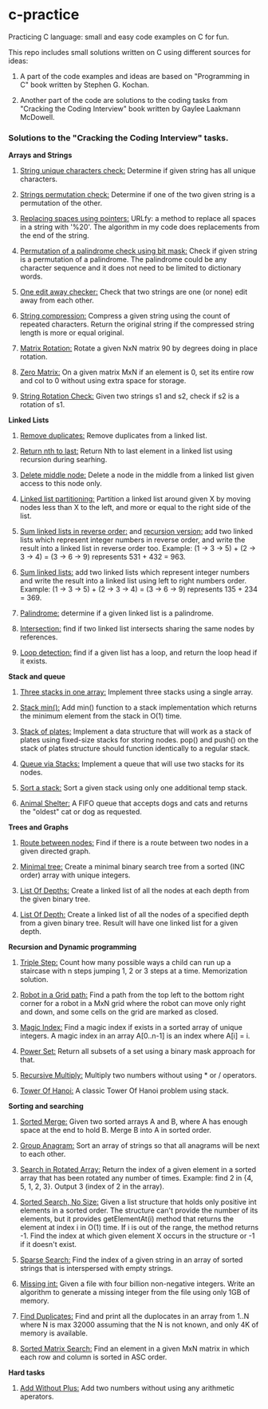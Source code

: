# c-practice
Practicing C language: small and easy code examples on C for fun.

This repo includes small solutions written on C using different sources for ideas:

1. A part of the code examples and ideas are based on "Programming in C" book written by Stephen G. Kochan.

2. Another part of the code are solutions to the coding tasks from "Cracking the Coding Interview" book written by Gaylee Laakmann McDowell.

### Solutions to the "Cracking the Coding Interview" tasks.


**Arrays and Strings**
1. [String unique characters check:](https://github.com/jack-zuban/c-practice/tree/master/array-and-strings/unique-characters/unique-characters/main.c) Determine if given string has all unique characters.

2. [Strings permutation check:](https://github.com/jack-zuban/c-practice/blob/master/array-and-strings/string-permutation-check/string-permutation-check/main.c) Determine if one of the two given string is a permutation of the other.

3. [Replacing spaces using pointers:](https://github.com/jack-zuban/c-practice/tree/master/array-and-strings/URLfy/URLfy/main.c) URLfy: a method to replace all spaces in a string with '%20'. The algorithm in my code does replacements from the end of the string.

4. [Permutation of a palindrome check using bit mask:](https://github.com/jack-zuban/c-practice/blob/master/array-and-strings/palindrome-permutation/palindrome-permutation/main.c) Check if given string is a permutation of a palindrome. The palindrome could be any character sequence and it does not need to be limited to dictionary words.

5. [One edit away checker:](https://github.com/jack-zuban/c-practice/blob/master/array-and-strings/one-away/one-away/main.c) Check that two strings are one (or none) edit away from each other.

6. [String compression:](https://github.com/jack-zuban/c-practice/blob/master/array-and-strings/string-compression/string-compression/main.c) Compress a given string using the count of repeated characters. Return the original string if the compressed string length is more or equal original.

7. [Matrix Rotation:](https://github.com/jack-zuban/c-practice/blob/master/array-and-strings/matrix-rotation/matrix-rotation/main.c) Rotate a given NxN matrix 90 by degrees doing in place rotation.

8. [Zero Matrix:](https://github.com/jack-zuban/c-practice/blob/master/array-and-strings/zero-matrix/zero-matrix/main.c) On a given matrix MxN if an element is 0, set its entire row and col to 0 without using extra space for storage.

9. [String Rotation Check:](https://github.com/jack-zuban/c-practice/blob/master/array-and-strings/string-rotation/string-rotation/main.c) Given two strings s1 and s2, check if s2 is a rotation of s1.


**Linked Lists**
1. [Remove duplicates:](https://github.com/jack-zuban/c-practice/blob/master/linked-lists/remove-duplicates/remove-duplicates/main.c) Remove duplicates from a linked list.

2. [Return nth to last:](https://github.com/jack-zuban/c-practice/blob/master/linked-lists/find-nth-to-last/find-nth-to-last/main.c) Return Nth to last element in a linked list using recursion during searhing.

3. [Delete middle node:](https://github.com/jack-zuban/c-practice/blob/master/linked-lists/delete-middle-node/delete-middle-node/main.c) Delete a node in the middle from a linked list given access to this node only.

4. [Linked list partitioning:](https://github.com/jack-zuban/c-practice/blob/master/linked-lists/list-partition/list-partition/main.c) Partition a linked list around given X by moving nodes less than X to the left, and more or equal to the right side of the list.

5. [Sum linked lists in reverse order:](https://github.com/jack-zuban/c-practice/blob/master/linked-lists/sum-reverse-lists/sum-reverse-lists/main.c) and [recursion version:](https://github.com/jack-zuban/c-practice/blob/master/linked-lists/sum-reverse-lists/sum-reverse-lists/recursion.c) add two linked lists which represent integer numbers in reverse order, and write the result into a linked list in reverse order too. Example: (1 -> 3 -> 5) + (2 -> 3 -> 4) = (3 -> 6 -> 9) represents 531 + 432 = 963.

6. [Sum linked lists:](https://github.com/jack-zuban/c-practice/blob/master/linked-lists/sum-lists/sum-lists/main.c) add two linked lists which represent integer numbers and write the result into a linked list using left to right numbers order. Example: (1 -> 3 -> 5) + (2 -> 3 -> 4) = (3 -> 6 -> 9) represents 135 + 234 = 369.

8. [Palindrome:](https://github.com/jack-zuban/c-practice/blob/master/linked-lists/palindrome/palindrome/main.c) determine if a given linked list is a palindrome.

9. [Intersection:](https://github.com/jack-zuban/c-practice/blob/master/linked-lists/intersection/intersection/main.c) find if two linked list intersects sharing the same nodes by references.

10. [Loop detection:](https://github.com/jack-zuban/c-practice/blob/master/linked-lists/loop-detection/loop-detection/main.c) find if a given list has a loop, and return the loop head if it exists.


**Stack and queue**
1. [Three stacks in one array:](https://github.com/jack-zuban/c-practice/blob/master/stack-and-queues/stack-in-array/stack-in-array/main.c) Implement three stacks using a single array.

2. [Stack min():](https://github.com/jack-zuban/c-practice/tree/master/stack-and-queues/stack-min/stack-min) Add min() function to a stack implementation which returns the minimum element from the stack in O(1) time.

3. [Stack of plates:](https://github.com/jack-zuban/c-practice/blob/master/stack-and-queues/stack-of-plates/stack-of-plates/main.c) Implement a data structure that will work as a stack of plates using fixed-size stacks for storing nodes. pop() and push() on the stack of plates structure should function identically to a regular stack.

4. [Queue via Stacks:](https://github.com/jack-zuban/c-practice/blob/master/stack-and-queues/queue-via-stacks/queue-via-stacks/main.c) Implement a queue that will use two stacks for its nodes.

5. [Sort a stack:](https://github.com/jack-zuban/c-practice/blob/master/stack-and-queues/sort-stack/sort-stack/main.c) Sort a given stack using only one additional temp stack.

6. [Animal Shelter:](https://github.com/jack-zuban/c-practice/blob/master/stack-and-queues/animal-shelter/animal-shelter/main.c) A FIFO queue that accepts dogs and cats and returns the "oldest" cat or dog as requested.

**Trees and Graphs**
1. [Route between nodes:](https://github.com/jack-zuban/c-practice/blob/master/trees-and-graphs/route-between-nodes/route-between-nodes/main.c) Find if there is a route between two nodes in a given directed graph.

2. [Minimal tree:](https://github.com/jack-zuban/c-practice/blob/master/trees-and-graphs/minimal-tree/minimal-tree/main.c) Create a minimal binary search tree from a sorted (INC order) array with unique integers.

3. [List Of Depths:](https://github.com/jack-zuban/c-practice/blob/master/trees-and-graphs/list-of-depths/list-of-depths/main.c) Create a linked list of all the nodes at each depth from the given binary tree.

4. [List Of Depth:](https://github.com/jack-zuban/c-practice/blob/master/trees-and-graphs/list-of-depth/list-of-depth/main.c) Create a linked list of all the nodes of a specified depth from a given binary tree. Result will have one linked list for a given depth.

**Recursion and Dynamic programming**
1. [Triple Step:](https://github.com/jack-zuban/c-practice/blob/master/recursion-and-dynamic-programming/triple-step/triple-step/main.c) Count how many possible ways a child can run up a staircase with n steps jumping 1, 2 or 3 steps at a time. Memorization solution.

2. [Robot in a Grid path:](https://github.com/jack-zuban/c-practice/blob/master/recursion-and-dynamic-programming/robot-in-a-grid/robot-in-a-grid/main.c) Find a path from the top left to the bottom right corner for a robot in a MxN grid where the robot can move only right and down, and some cells on the grid are marked as closed.

3. [Magic Index:](https://github.com/jack-zuban/c-practice/blob/master/recursion-and-dynamic-programming/magic-index/magic-index/main.c) Find a magic index if exists in a sorted array of unique integers. A magic index in an array A[0..n-1] is an index where A[i] = i.

4. [Power Set:](https://github.com/jack-zuban/c-practice/blob/master/recursion-and-dynamic-programming/power-set/power-set/main.c) Return all subsets of a set using a binary mask approach for that.

5. [Recursive Multiply:](https://github.com/jack-zuban/c-practice/blob/master/recursion-and-dynamic-programming/recursive-multiply/recursive-multiply/main.c) Multiply two numbers without using * or / operators.

6. [Tower Of Hanoi:](https://github.com/jack-zuban/c-practice/blob/master/recursion-and-dynamic-programming/tower-of-hanoi/tower-of-hanoi/main.c) A classic Tower Of Hanoi problem using stack.

**Sorting and searching**
1. [Sorted Merge:](https://github.com/jack-zuban/c-practice/blob/master/sorting-and-searching/sorted-merge/sorted-merge/main.c) Given two sorted arrays A and B, where A has enough space at the end to hold B. Merge B into A in sorted order.

2. [Group Anagram:](https://github.com/jack-zuban/c-practice/blob/master/sorting-and-searching/group-anagrams/group-anagrams/main.c) Sort an array of strings so that all anagrams will be next to each other.

3. [Search in Rotated Array:](https://github.com/jack-zuban/c-practice/blob/master/sorting-and-searching/search-in-rotated-array/search-in-rotated-array/main.c) Return the index of a given element in a sorted array that has been rotated any number of times. Example: find 2 in {4, 5, 1, 2, 3}. Output 3 (index of 2 in the array).

4. [Sorted Search, No Size:](https://github.com/jack-zuban/c-practice/blob/master/sorting-and-searching/sorted-search-no-size/sorted-search-no-size/main.c) Given a list structure that holds only positive int elements in a sorted order. The structure can't provide the number of its elements, but it provides getElementAt(i) method that returns the element at index i in O(1) time. If i is out of the range, the method returns -1. Find the index at which given element X occurs in the structure or -1 if it doesn't exist.

5. [Sparse Search:](https://github.com/jack-zuban/c-practice/blob/master/sorting-and-searching/sparse-search/sparse-search/main.c) Find the index of a given string in an array of sorted strings that is interspersed with empty strings.

6. [Missing int:](https://github.com/jack-zuban/c-practice/blob/master/sorting-and-searching/missing-int/missing-int/main.c) Given a file with four billion non-negative integers. Write an algorithm to generate a missing integer from the file using only 1GB of memory.

7. [Find Duplicates:](https://github.com/jack-zuban/c-practice/blob/master/sorting-and-searching/find-duplicates/find-duplicates/main.c) Find and print all the duplocates in an array from 1..N where N is max 32000 assuming that the N is not known, and only 4K of memory is available.

8. [Sorted Matrix Search:](https://github.com/jack-zuban/c-practice/blob/master/sorting-and-searching/sorted-matrix-search/sorted-matrix-search/main.c) Find an element in a given MxN matrix in which each row and column is sorted in ASC order.

**Hard tasks**
1. [Add Without Plus:](https://github.com/jack-zuban/c-practice/blob/master/hard/add-without-plus/add-without-plus/main.c) Add two numbers without using any arithmetic aperators.
